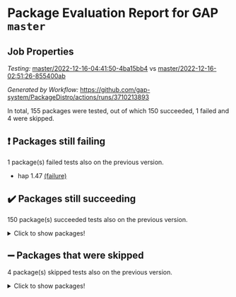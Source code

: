# Package Evaluation Report for GAP `master`

## Job Properties

*Testing:* [master/2022-12-16-04:41:50-4ba15bb4](https://github.com/gap-system/PackageDistro/blob/data/reports/master/2022-12-16-04:41:50-4ba15bb4) vs [master/2022-12-16-02:51:26-855400ab](https://github.com/gap-system/PackageDistro/blob/data/reports/master/2022-12-16-02:51:26-855400ab)

*Generated by Workflow:* https://github.com/gap-system/PackageDistro/actions/runs/3710213893

In total, 155 packages were tested, out of which 150 succeeded, 1 failed and 4 were skipped.

## :exclamation: Packages still failing

1 package(s) failed tests also on the previous version.
- hap 1.47 [(failure)](https://github.com/gap-system/PackageDistro/actions/runs/3710213893/jobs/6289665161)

## :heavy_check_mark: Packages still succeeding

150 package(s) succeeded tests also on the previous version.
<details><summary>Click to show packages!</summary>

- 4ti2interface 2022.09-01 [(success)](https://github.com/gap-system/PackageDistro/actions/runs/3710213893/jobs/6289661692)
- ace 5.6.1 [(success)](https://github.com/gap-system/PackageDistro/actions/runs/3710213893/jobs/6289661784)
- aclib 1.3.2 [(success)](https://github.com/gap-system/PackageDistro/actions/runs/3710213893/jobs/6289661845)
- agt 0.3 [(success)](https://github.com/gap-system/PackageDistro/actions/runs/3710213893/jobs/6289661905)
- alnuth 3.2.1 [(success)](https://github.com/gap-system/PackageDistro/actions/runs/3710213893/jobs/6289661960)
- anupq 3.2.6 [(success)](https://github.com/gap-system/PackageDistro/actions/runs/3710213893/jobs/6289662009)
- atlasrep 2.1.6 [(success)](https://github.com/gap-system/PackageDistro/actions/runs/3710213893/jobs/6289662080)
- autodoc 2022.10.20 [(success)](https://github.com/gap-system/PackageDistro/actions/runs/3710213893/jobs/6289662133)
- automata 1.15 [(success)](https://github.com/gap-system/PackageDistro/actions/runs/3710213893/jobs/6289662247)
- automgrp 1.3.2 [(success)](https://github.com/gap-system/PackageDistro/actions/runs/3710213893/jobs/6289662325)
- autpgrp 1.11 [(success)](https://github.com/gap-system/PackageDistro/actions/runs/3710213893/jobs/6289662390)
- cap 2022.12-10 [(success)](https://github.com/gap-system/PackageDistro/actions/runs/3710213893/jobs/6289662453)
- caratinterface 2.3.4 [(success)](https://github.com/gap-system/PackageDistro/actions/runs/3710213893/jobs/6289662497)
- cddinterface 2022.11.01 [(success)](https://github.com/gap-system/PackageDistro/actions/runs/3710213893/jobs/6289662559)
- circle 1.6.5 [(success)](https://github.com/gap-system/PackageDistro/actions/runs/3710213893/jobs/6289662610)
- classicpres 1.22 [(success)](https://github.com/gap-system/PackageDistro/actions/runs/3710213893/jobs/6289662655)
- cohomolo 1.6.10 [(success)](https://github.com/gap-system/PackageDistro/actions/runs/3710213893/jobs/6289662698)
- congruence 1.2.4 [(success)](https://github.com/gap-system/PackageDistro/actions/runs/3710213893/jobs/6289662764)
- corelg 1.56 [(success)](https://github.com/gap-system/PackageDistro/actions/runs/3710213893/jobs/6289662815)
- crime 1.6 [(success)](https://github.com/gap-system/PackageDistro/actions/runs/3710213893/jobs/6289662892)
- crisp 1.4.6 [(success)](https://github.com/gap-system/PackageDistro/actions/runs/3710213893/jobs/6289662949)
- crypting 0.10.4 [(success)](https://github.com/gap-system/PackageDistro/actions/runs/3710213893/jobs/6289662997)
- cryst 4.1.25 [(success)](https://github.com/gap-system/PackageDistro/actions/runs/3710213893/jobs/6289663069)
- crystcat 1.1.10 [(success)](https://github.com/gap-system/PackageDistro/actions/runs/3710213893/jobs/6289663123)
- ctbllib 1.3.4 [(success)](https://github.com/gap-system/PackageDistro/actions/runs/3710213893/jobs/6289663168)
- cubefree 1.19 [(success)](https://github.com/gap-system/PackageDistro/actions/runs/3710213893/jobs/6289663248)
- curlinterface 2.3.1 [(success)](https://github.com/gap-system/PackageDistro/actions/runs/3710213893/jobs/6289663288)
- cvec 2.7.6 [(success)](https://github.com/gap-system/PackageDistro/actions/runs/3710213893/jobs/6289663338)
- datastructures 0.3.0 [(success)](https://github.com/gap-system/PackageDistro/actions/runs/3710213893/jobs/6289663383)
- deepthought 1.0.6 [(success)](https://github.com/gap-system/PackageDistro/actions/runs/3710213893/jobs/6289663437)
- design 1.7 [(success)](https://github.com/gap-system/PackageDistro/actions/runs/3710213893/jobs/6289663486)
- difsets 2.3.1 [(success)](https://github.com/gap-system/PackageDistro/actions/runs/3710213893/jobs/6289663550)
- digraphs 1.6.1 [(success)](https://github.com/gap-system/PackageDistro/actions/runs/3710213893/jobs/6289663612)
- edim 1.3.6 [(success)](https://github.com/gap-system/PackageDistro/actions/runs/3710213893/jobs/6289663670)
- example 4.3.2 [(success)](https://github.com/gap-system/PackageDistro/actions/runs/3710213893/jobs/6289663741)
- examplesforhomalg 2022.11-01 [(success)](https://github.com/gap-system/PackageDistro/actions/runs/3710213893/jobs/6289663789)
- factint 1.6.3 [(success)](https://github.com/gap-system/PackageDistro/actions/runs/3710213893/jobs/6289663845)
- ferret 1.0.9 [(success)](https://github.com/gap-system/PackageDistro/actions/runs/3710213893/jobs/6289663910)
- fga 1.4.0 [(success)](https://github.com/gap-system/PackageDistro/actions/runs/3710213893/jobs/6289663971)
- fining 1.5.4 [(success)](https://github.com/gap-system/PackageDistro/actions/runs/3710213893/jobs/6289664023)
- float 1.0.3 [(success)](https://github.com/gap-system/PackageDistro/actions/runs/3710213893/jobs/6289664092)
- format 1.4.3 [(success)](https://github.com/gap-system/PackageDistro/actions/runs/3710213893/jobs/6289664157)
- forms 1.2.9 [(success)](https://github.com/gap-system/PackageDistro/actions/runs/3710213893/jobs/6289664198)
- fplsa 1.2.5 [(success)](https://github.com/gap-system/PackageDistro/actions/runs/3710213893/jobs/6289664253)
- fr 2.4.12 [(success)](https://github.com/gap-system/PackageDistro/actions/runs/3710213893/jobs/6289664302)
- francy 1.2.5 [(success)](https://github.com/gap-system/PackageDistro/actions/runs/3710213893/jobs/6289664344)
- fwtree 1.3 [(success)](https://github.com/gap-system/PackageDistro/actions/runs/3710213893/jobs/6289664396)
- gapdoc 1.6.6 [(success)](https://github.com/gap-system/PackageDistro/actions/runs/3710213893/jobs/6289664443)
- gauss 2022.11-01 [(success)](https://github.com/gap-system/PackageDistro/actions/runs/3710213893/jobs/6289664499)
- gaussforhomalg 2022.08-03 [(success)](https://github.com/gap-system/PackageDistro/actions/runs/3710213893/jobs/6289664567)
- gbnp 1.0.5 [(success)](https://github.com/gap-system/PackageDistro/actions/runs/3710213893/jobs/6289664636)
- generalizedmorphismsforcap 2022.12-01 [(success)](https://github.com/gap-system/PackageDistro/actions/runs/3710213893/jobs/6289664694)
- genss 1.6.8 [(success)](https://github.com/gap-system/PackageDistro/actions/runs/3710213893/jobs/6289664761)
- gradedmodules 2022.09-02 [(success)](https://github.com/gap-system/PackageDistro/actions/runs/3710213893/jobs/6289664810)
- gradedringforhomalg 2022.11-01 [(success)](https://github.com/gap-system/PackageDistro/actions/runs/3710213893/jobs/6289664872)
- grape 4.9.0 [(success)](https://github.com/gap-system/PackageDistro/actions/runs/3710213893/jobs/6289664922)
- groupoids 1.71 [(success)](https://github.com/gap-system/PackageDistro/actions/runs/3710213893/jobs/6289664969)
- grpconst 2.6.3 [(success)](https://github.com/gap-system/PackageDistro/actions/runs/3710213893/jobs/6289665014)
- guarana 0.96.3 [(success)](https://github.com/gap-system/PackageDistro/actions/runs/3710213893/jobs/6289665065)
- guava 3.17 [(success)](https://github.com/gap-system/PackageDistro/actions/runs/3710213893/jobs/6289665111)
- hapcryst 0.1.15 [(success)](https://github.com/gap-system/PackageDistro/actions/runs/3710213893/jobs/6289665222)
- hecke 1.5.3 [(success)](https://github.com/gap-system/PackageDistro/actions/runs/3710213893/jobs/6289665283)
- help 3.5 [(success)](https://github.com/gap-system/PackageDistro/actions/runs/3710213893/jobs/6289665346)
- homalg 2022.11-01 [(success)](https://github.com/gap-system/PackageDistro/actions/runs/3710213893/jobs/6289665403)
- homalgtocas 2022.11-02 [(success)](https://github.com/gap-system/PackageDistro/actions/runs/3710213893/jobs/6289665486)
- idrel 2.44 [(success)](https://github.com/gap-system/PackageDistro/actions/runs/3710213893/jobs/6289665559)
- images 1.3.1 [(success)](https://github.com/gap-system/PackageDistro/actions/runs/3710213893/jobs/6289665617)
- intpic 0.3.0 [(success)](https://github.com/gap-system/PackageDistro/actions/runs/3710213893/jobs/6289665676)
- io 4.8.0 [(success)](https://github.com/gap-system/PackageDistro/actions/runs/3710213893/jobs/6289665720)
- io_forhomalg 2022.11-01 [(success)](https://github.com/gap-system/PackageDistro/actions/runs/3710213893/jobs/6289665787)
- irredsol 1.4.4 [(success)](https://github.com/gap-system/PackageDistro/actions/runs/3710213893/jobs/6289665854)
- json 2.1.1 [(success)](https://github.com/gap-system/PackageDistro/actions/runs/3710213893/jobs/6289665925)
- jupyterkernel 1.4.1 [(success)](https://github.com/gap-system/PackageDistro/actions/runs/3710213893/jobs/6289665984)
- jupyterviz 1.5.6 [(success)](https://github.com/gap-system/PackageDistro/actions/runs/3710213893/jobs/6289666046)
- kan 1.34 [(success)](https://github.com/gap-system/PackageDistro/actions/runs/3710213893/jobs/6289666111)
- kbmag 1.5.10 [(success)](https://github.com/gap-system/PackageDistro/actions/runs/3710213893/jobs/6289666161)
- laguna 3.9.5 [(success)](https://github.com/gap-system/PackageDistro/actions/runs/3710213893/jobs/6289666213)
- liealgdb 2.2.1 [(success)](https://github.com/gap-system/PackageDistro/actions/runs/3710213893/jobs/6289666273)
- liepring 2.8 [(success)](https://github.com/gap-system/PackageDistro/actions/runs/3710213893/jobs/6289666323)
- liering 2.4.2 [(success)](https://github.com/gap-system/PackageDistro/actions/runs/3710213893/jobs/6289666370)
- linearalgebraforcap 2022.12-04 [(success)](https://github.com/gap-system/PackageDistro/actions/runs/3710213893/jobs/6289666440)
- localizeringforhomalg 2022.11-01 [(success)](https://github.com/gap-system/PackageDistro/actions/runs/3710213893/jobs/6289666490)
- loops 3.4.3 [(success)](https://github.com/gap-system/PackageDistro/actions/runs/3710213893/jobs/6289666553)
- lpres 1.0.3 [(success)](https://github.com/gap-system/PackageDistro/actions/runs/3710213893/jobs/6289666622)
- majoranaalgebras 1.5.1 [(success)](https://github.com/gap-system/PackageDistro/actions/runs/3710213893/jobs/6289666685)
- mapclass 1.4.6 [(success)](https://github.com/gap-system/PackageDistro/actions/runs/3710213893/jobs/6289666741)
- matgrp 0.70 [(success)](https://github.com/gap-system/PackageDistro/actions/runs/3710213893/jobs/6289666801)
- matricesforhomalg 2022.12-01 [(success)](https://github.com/gap-system/PackageDistro/actions/runs/3710213893/jobs/6289666857)
- modisom 2.5.3 [(success)](https://github.com/gap-system/PackageDistro/actions/runs/3710213893/jobs/6289666920)
- modulepresentationsforcap 2022.12-01 [(success)](https://github.com/gap-system/PackageDistro/actions/runs/3710213893/jobs/6289666990)
- modules 2022.11-01 [(success)](https://github.com/gap-system/PackageDistro/actions/runs/3710213893/jobs/6289667057)
- monoidalcategories 2022.12-01 [(success)](https://github.com/gap-system/PackageDistro/actions/runs/3710213893/jobs/6289667115)
- nconvex 2022.09-01 [(success)](https://github.com/gap-system/PackageDistro/actions/runs/3710213893/jobs/6289667180)
- nilmat 1.4.2 [(success)](https://github.com/gap-system/PackageDistro/actions/runs/3710213893/jobs/6289667230)
- nock 1.5 [(success)](https://github.com/gap-system/PackageDistro/actions/runs/3710213893/jobs/6289667285)
- normalizinterface 1.3.5 [(success)](https://github.com/gap-system/PackageDistro/actions/runs/3710213893/jobs/6289667377)
- nq 2.5.9 [(success)](https://github.com/gap-system/PackageDistro/actions/runs/3710213893/jobs/6289667446)
- numericalsgps 1.3.1 [(success)](https://github.com/gap-system/PackageDistro/actions/runs/3710213893/jobs/6289667504)
- openmath 11.5.2 [(success)](https://github.com/gap-system/PackageDistro/actions/runs/3710213893/jobs/6289667552)
- orb 4.9.0 [(success)](https://github.com/gap-system/PackageDistro/actions/runs/3710213893/jobs/6289667622)
- packagemanager 1.3.2 [(success)](https://github.com/gap-system/PackageDistro/actions/runs/3710213893/jobs/6289667686)
- patternclass 2.4.3 [(success)](https://github.com/gap-system/PackageDistro/actions/runs/3710213893/jobs/6289667733)
- permut 2.0.4 [(success)](https://github.com/gap-system/PackageDistro/actions/runs/3710213893/jobs/6289667793)
- polenta 1.3.10 [(success)](https://github.com/gap-system/PackageDistro/actions/runs/3710213893/jobs/6289667846)
- polymaking 0.8.6 [(success)](https://github.com/gap-system/PackageDistro/actions/runs/3710213893/jobs/6289667902)
- primgrp 3.4.3 [(success)](https://github.com/gap-system/PackageDistro/actions/runs/3710213893/jobs/6289667951)
- profiling 2.5.1 [(success)](https://github.com/gap-system/PackageDistro/actions/runs/3710213893/jobs/6289668006)
- qpa 1.34 [(success)](https://github.com/gap-system/PackageDistro/actions/runs/3710213893/jobs/6289668069)
- quagroup 1.8.3 [(success)](https://github.com/gap-system/PackageDistro/actions/runs/3710213893/jobs/6289668166)
- radiroot 2.9 [(success)](https://github.com/gap-system/PackageDistro/actions/runs/3710213893/jobs/6289668208)
- rcwa 4.7.1 [(success)](https://github.com/gap-system/PackageDistro/actions/runs/3710213893/jobs/6289668262)
- rds 1.8 [(success)](https://github.com/gap-system/PackageDistro/actions/runs/3710213893/jobs/6289668327)
- recog 1.4.2 [(success)](https://github.com/gap-system/PackageDistro/actions/runs/3710213893/jobs/6289668391)
- repndecomp 1.2.1 [(success)](https://github.com/gap-system/PackageDistro/actions/runs/3710213893/jobs/6289668438)
- repsn 3.1.0 [(success)](https://github.com/gap-system/PackageDistro/actions/runs/3710213893/jobs/6289668488)
- resclasses 4.7.3 [(success)](https://github.com/gap-system/PackageDistro/actions/runs/3710213893/jobs/6289668538)
- ringsforhomalg 2022.11-01 [(success)](https://github.com/gap-system/PackageDistro/actions/runs/3710213893/jobs/6289668578)
- sco 2022.09-01 [(success)](https://github.com/gap-system/PackageDistro/actions/runs/3710213893/jobs/6289668611)
- scscp 2.4.0 [(success)](https://github.com/gap-system/PackageDistro/actions/runs/3710213893/jobs/6289668662)
- semigroups 5.2.0 [(success)](https://github.com/gap-system/PackageDistro/actions/runs/3710213893/jobs/6289668716)
- sglppow 2.3 [(success)](https://github.com/gap-system/PackageDistro/actions/runs/3710213893/jobs/6289668762)
- sgpviz 0.999.5 [(success)](https://github.com/gap-system/PackageDistro/actions/runs/3710213893/jobs/6289668811)
- simpcomp 2.1.14 [(success)](https://github.com/gap-system/PackageDistro/actions/runs/3710213893/jobs/6289668860)
- singular 2022.09.23 [(success)](https://github.com/gap-system/PackageDistro/actions/runs/3710213893/jobs/6289668916)
- sl2reps 1.1 [(success)](https://github.com/gap-system/PackageDistro/actions/runs/3710213893/jobs/6289668975)
- sla 1.5.3 [(success)](https://github.com/gap-system/PackageDistro/actions/runs/3710213893/jobs/6289669019)
- smallgrp 1.5.1 [(success)](https://github.com/gap-system/PackageDistro/actions/runs/3710213893/jobs/6289669070)
- smallsemi 0.6.13 [(success)](https://github.com/gap-system/PackageDistro/actions/runs/3710213893/jobs/6289669123)
- sonata 2.9.6 [(success)](https://github.com/gap-system/PackageDistro/actions/runs/3710213893/jobs/6289669175)
- sophus 1.27 [(success)](https://github.com/gap-system/PackageDistro/actions/runs/3710213893/jobs/6289669228)
- spinsym 1.5.2 [(success)](https://github.com/gap-system/PackageDistro/actions/runs/3710213893/jobs/6289669274)
- standardff 0.9.4 [(success)](https://github.com/gap-system/PackageDistro/actions/runs/3710213893/jobs/6289669332)
- symbcompcc 1.3.2 [(success)](https://github.com/gap-system/PackageDistro/actions/runs/3710213893/jobs/6289669399)
- thelma 1.3 [(success)](https://github.com/gap-system/PackageDistro/actions/runs/3710213893/jobs/6289669455)
- tomlib 1.2.9 [(success)](https://github.com/gap-system/PackageDistro/actions/runs/3710213893/jobs/6289669508)
- toolsforhomalg 2022.12-01 [(success)](https://github.com/gap-system/PackageDistro/actions/runs/3710213893/jobs/6289669577)
- toric 1.9.5 [(success)](https://github.com/gap-system/PackageDistro/actions/runs/3710213893/jobs/6289669626)
- toricvarieties 2022.07.13 [(success)](https://github.com/gap-system/PackageDistro/actions/runs/3710213893/jobs/6289669693)
- transgrp 3.6.3 [(success)](https://github.com/gap-system/PackageDistro/actions/runs/3710213893/jobs/6289669756)
- ugaly 4.0.3 [(success)](https://github.com/gap-system/PackageDistro/actions/runs/3710213893/jobs/6289669813)
- unipot 1.5 [(success)](https://github.com/gap-system/PackageDistro/actions/runs/3710213893/jobs/6289669872)
- unitlib 4.1.0 [(success)](https://github.com/gap-system/PackageDistro/actions/runs/3710213893/jobs/6289669929)
- utils 0.81 [(success)](https://github.com/gap-system/PackageDistro/actions/runs/3710213893/jobs/6289669973)
- uuid 0.7 [(success)](https://github.com/gap-system/PackageDistro/actions/runs/3710213893/jobs/6289670017)
- walrus 0.9991 [(success)](https://github.com/gap-system/PackageDistro/actions/runs/3710213893/jobs/6289670081)
- wedderga 4.10.2 [(success)](https://github.com/gap-system/PackageDistro/actions/runs/3710213893/jobs/6289670131)
- xmod 2.88 [(success)](https://github.com/gap-system/PackageDistro/actions/runs/3710213893/jobs/6289670185)
- xmodalg 1.23 [(success)](https://github.com/gap-system/PackageDistro/actions/runs/3710213893/jobs/6289670257)
- yangbaxter 0.10.2 [(success)](https://github.com/gap-system/PackageDistro/actions/runs/3710213893/jobs/6289670307)
- zeromqinterface 0.14 [(success)](https://github.com/gap-system/PackageDistro/actions/runs/3710213893/jobs/6289670348)
</details>

## :heavy_minus_sign: Packages that were skipped

4 package(s) skipped tests also on the previous version.
<details><summary>Click to show packages!</summary>

- browse 1.8.19 [(skipped)](https://github.com/gap-system/PackageDistro/actions/runs/3710213893/jobs/6289531369)
- itc 1.5.1 [(skipped)](https://github.com/gap-system/PackageDistro/actions/runs/3710213893/jobs/6289531369)
- polycyclic 2.16 [(skipped)](https://github.com/gap-system/PackageDistro/actions/runs/3710213893/jobs/6289531369)
- xgap 4.31 [(skipped)](https://github.com/gap-system/PackageDistro/actions/runs/3710213893/jobs/6289531369)
</details>


